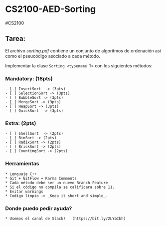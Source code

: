 # CS2100-AED-Sorting
#CS2100

## Tarea:
El archivo _sorting.pdf_ contiene un conjunto de algoritmos de ordenación así como el pseucódigo asociado a cada método. 

Implementar la clase `Sorting <typename T>`  con los siguientes métodos:

### Mandatory: (18pts)
	- [ ] InsertSort  -> (3pts)
	- [ ] SelectionSort -> (3pts)
	- [ ] BubbleSort -> (3pts)
	- [ ] MergeSort -> (3pts)
	- [ ] HeapSort -> (3pts)
	- [ ] QuickSort  -> (3pts) 

### Extra: (2pts)
	- [ ] ShellSort  -> (2pts)
	- [ ] BinSort -> (2pts)
	- [ ] RadixSort -> (2pts)
	- [ ] BrickSort -> (2pts)
	- [ ] CountingSort -> (2pts)

### Herramientas
	* Lenguaje C++
	* Git + GitFlow + Karma Comments
	* Cada método debe ser un nuevo Branch Feature
	* Si el código no compila se calificara sobre 11.
	* Evitar warnings 
	* Codigo limpio -> _Keep it short and simple_. 

### Donde puedo pedir ayuda? 
	* Usemos el canal de Slack!   (https://bit.ly/2LYbIbh)
